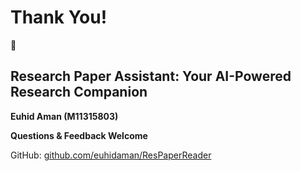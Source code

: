 <!-- 
theme: default
paginate: true
size: 16:9
marp: true
-->

# Thank You!

🙏

## Research Paper Assistant: Your AI-Powered Research Companion

**Euhid Aman (M11315803)**

**Questions & Feedback Welcome**

GitHub: [github.com/euhidaman/ResPaperReader](https://github.com/euhidaman/ResPaperReader)